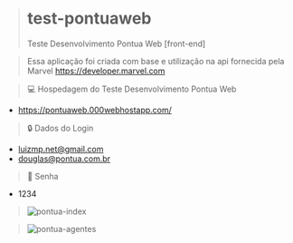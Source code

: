 ># test-pontuaweb
>Teste Desenvolvimento Pontua Web  [front-end]
 
 </hr>
 
> Essa aplicação foi criada com base e utilização na api fornecida pela Marvel
> https://developer.marvel.com


> :computer: Hospedagem do Teste Desenvolvimento Pontua Web
+ https://pontuaweb.000webhostapp.com/

> :lock: Dados do Login
+ luizmp.net@gmail.com 
+ douglas@pontua.com.br

> :key: Senha
+ 1234

> ![pontua-index](https://user-images.githubusercontent.com/72455245/228930926-75ae9f6a-389a-4c9b-b1ba-dc6693d0d4c0.png)

> ![pontua-agentes](https://user-images.githubusercontent.com/72455245/228931379-e14c55a7-5774-4c30-b066-91dc8bced438.png)

